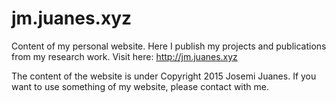 # jm.juanes.xyz

Content of my personal website. Here I publish my projects and publications from my research work. Visit here: http://jm.juanes.xyz

The content of the website is under Copyright 2015 Josemi Juanes. If you want to use something of my website, please contact with me.
